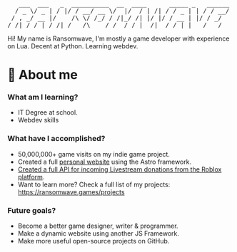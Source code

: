 <pre>
   ___  ___   _  __________  __  ____      _____ _   ______
  / _ \/ _ | / |/ / __/ __ \/  |/  / | /| / / _ | | / / __/
 / , _/ __ |/    /\ \/ /_/ / /|_/ /| |/ |/ / __ | |/ / _/  
/_/|_/_/ |_/_/|_/___/\____/_/  /_/ |__/|__/_/ |_|___/___/  
</pre>

Hi!
My name is Ransomwave,
I'm mostly a game developer with experience on Lua. Decent at Python. Learning webdev.

# 📂 About me
### What am I learning?
- IT Degree at school.
- Webdev skills
### What have I accomplished?
- 50,000,000+ game visits on my indie game project.
- Created a full [personal website](https://ransomwave.games/) using the Astro framework.
- [Created a full API for incoming Livestream donations from the Roblox platform](https://github.com/Ransomwave/Roblox-Stream-Donations).
- Want to learn more? Check a full list of my projects: https://ransomwave.games/projects
### Future goals?
- Become a better game designer, writer & programmer.
- Make a dynamic website using another JS Framework.
- Make more useful open-source projects on GitHub.
